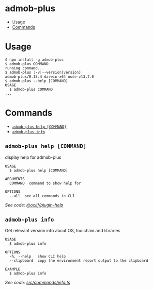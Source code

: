 admob-plus
==========

<!-- toc -->
* [Usage](#usage)
* [Commands](#commands)
<!-- tocstop -->
# Usage
<!-- usage -->
```sh-session
$ npm install -g admob-plus
$ admob-plus COMMAND
running command...
$ admob-plus (-v|--version|version)
admob-plus/0.15.4 darwin-x64 node-v13.7.0
$ admob-plus --help [COMMAND]
USAGE
  $ admob-plus COMMAND
...
```
<!-- usagestop -->
# Commands
<!-- commands -->
* [`admob-plus help [COMMAND]`](#admob-plus-help-command)
* [`admob-plus info`](#admob-plus-info)

## `admob-plus help [COMMAND]`

display help for admob-plus

```
USAGE
  $ admob-plus help [COMMAND]

ARGUMENTS
  COMMAND  command to show help for

OPTIONS
  --all  see all commands in CLI
```

_See code: [@oclif/plugin-help](https://github.com/oclif/plugin-help/blob/v2.1.6/src/commands/help.ts)_

## `admob-plus info`

Get relevant version info about OS, toolchain and libraries

```
USAGE
  $ admob-plus info

OPTIONS
  -h, --help   show CLI help
  --clipboard  copy the environment report output to the clipboard

EXAMPLE
  $ admob-plus info
```

_See code: [src/commands/info.ts](https://github.com/admob-plus/admob-plus/blob/v0.15.4/src/commands/info.ts)_
<!-- commandsstop -->
